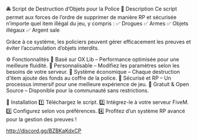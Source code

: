 🚔 Script de Destruction d’Objets pour la Police
📌 Description
Ce script permet aux forces de l’ordre de supprimer de manière RP et sécurisée n’importe quel item illégal du jeu, y compris :
✅ Drogues
✅ Armes
✅ Objets illégaux
✅ Argent sale

Grâce à ce système, les policiers peuvent gérer efficacement les preuves et éviter l’accumulation d’objets interdits.

⚙️ Fonctionnalités
🔹 Basé sur OX Lib – Performance optimisée pour une meilleure fluidité.
🔹 Personnalisable – Modifiez les paramètres selon les besoins de votre serveur.
🔹 Système économique – Chaque destruction d’item ajoute des fonds au coffre de la police.
🔹 Sécurisé et RP – Un processus immersif pour une meilleure expérience de jeu.
🔹 Gratuit & Open Source – Disponible pour la communauté sans restrictions.

🚀 Installation
1️⃣ Téléchargez le script.
2️⃣ Intégrez-le à votre serveur FiveM.
3️⃣ Configurez selon vos préférences.
4️⃣ Profitez d’un système RP avancé pour la gestion des preuves !

http://discord.gg/BZBKaKdxCP
